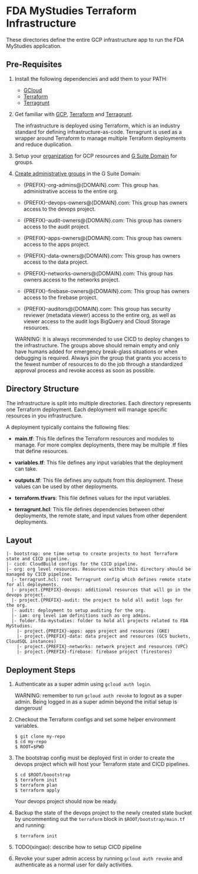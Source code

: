 # FDA MyStudies Terraform Infrastructure

These directories define the entire GCP infrastructure app to run the FDA
MyStudies application.

## Pre-Requisites

1. Install the following dependencies and add them to your PATH:

   - [GCloud](https://cloud.google.com/sdk/gcloud)
   - [Terraform](https://www.terraform.io/)
   - [Terragrunt](https://terragrunt.gruntwork.io/)

1. Get familiar with [GCP](https://cloud.google.com/docs/overview),
   [Terraform](https://www.terraform.io/intro/index.html) and
   [Terragrunt](https://blog.gruntwork.io/terragrunt-how-to-keep-your-terraform-code-dry-and-maintainable-f61ae06959d8).

   The infrastructure is deployed using Terraform, which is an industry standard
   for defining infrastructure-as-code. Terragrunt is used as a wrapper around
   Terraform to manage multiple Terraform deployments and reduce duplication.

1. Setup your
   [organization](https://cloud.google.com/resource-manager/docs/creating-managing-organization) for GCP resources
   and [G Suite Domain](https://gsuite.google.com/) for groups.

1. [Create administrative groups](https://support.google.com/a/answer/33343?hl=en)
   in the G Suite Domain:

   - {PREFIX}-org-admins@{DOMAIN}.com: This group has administrative access to the
     entire org.

   - {PREFIX}-devops-owners@{DOMAIN}.com: This group has owners access to the
     devops project.

   - {PREFIX}-audit-owners@{DOMAIN}.com: This group has owners access to the
     audit project.

   - {PREFIX}-apps-owners@{DOMAIN}.com: This group has owners access to the apps
     project.

   - {PREFIX}-data-owners@{DOMAIN}.com: This group has owners access to the data
     project.

   - {PREFIX}-networks-owners@{DOMAIN}.com: This group has owners access to the
     networks project.

   - {PREFIX}-firebase-owners@{DOMAIN}.com: This group has owners access to the
     firebase project.

   - {PREFIX}-auditors@{DOMAIN}.com: This group has security reviewer
     (metadata viewer) access to the entire org, as well as viewer access to the
     audit logs BigQuery and Cloud Storage resources.

   WARNING: It is always recommended to use CICD to deploy changes to the
   infrastructure. The groups above should remain empty and only have humans
   added for emergency break-glass situations or when debugging is required.
   Always join the group that grants you access to the fewest number of
   resources to do the job through a standardized approval process and revoke
   access as soon as possible.


## Directory Structure

The infrastructure is split into multiple directories. Each directory represents
one Terraform deployment. Each deployment will manage specific resources in you
infrastructure.

A deployment typically contains the following files:

- **main.tf**: This file defines the Terraform resources and modules to manage. For
  more complex deployments, there may be multiple .tf files that define
  resources.

- **variables.tf**: This file defines any input variables that the deployment can
  take.

- **outputs.tf**: This file defines any outputs from this deployment. These values
  can be used by other deployments.

- **terraform.tfvars**: This file defines values for the input variables.

- **terragrunt.hcl**: This file defines dependencies between other deployments,
  the remote state, and input values from other dependent deployments.

## Layout

```
|- bootstrap: one time setup to create projects to host Terraform state and CICD pipeline.
|- cicd: CloudBuild configs for the CICD pipeline.
|- org: org level resources. Resources within this directory should be managed by CICD pipeline.
  |- terragrunt.hcl: root Terragrunt config which defines remote state for all deployments.
  |- project.{PREFIX}-devops: additional resources that will go in the devops project.
  |- project.{PREFIX}-audit: the project to hold all audit logs for the org.
  |- audit: deployment to setup auditing for the org.
  |- iam: org level iam definitions such as org admins.
  |- folder.fda-mystudies: folder to hold all projects related to FDA MyStudies.
    |- project.{PREFIX}-apps: apps project and resources (GKE)
    |- project.{PREFIX}-data: data project and resources (GCS buckets, CloudSQL instances)
    |- project.{PREFIX}-networks: network project and resources (VPC)
    |- project.{PREFIX}-firebase: firebase project (firestores)
```

## Deployment Steps

1. Authenticate as a super admin using `gcloud auth login`.

   WARNING: remember to run `gcloud auth revoke` to logout as a super admin.
   Being logged in as a super admin beyond the initial setup is dangerous!

1. Checkout the Terraform configs and set some helper environment variables.

   ```
   $ git clone my-repo
   $ cd my-repo
   $ ROOT=$PWD
   ```

1. The bootstrap config must be deployed first in order to create the devops
   project which will host your Terraform state and CICD pipelines.

   ```
   $ cd $ROOT/boootstrap
   $ terraform init
   $ terraform plan
   $ terraform apply
   ```

   Your devops project should now be ready.

1. Backup the state of the devops project to the newly created state bucket by
   uncommenting out the `terraform` block in `$ROOT/bootstrap/main.tf` and
   running:

   ```
   $ terraform init
   ```

1. TODO(xingao): describe how to setup CICD pipeline

1. Revoke your super admin access by running `gcloud auth revoke` and
   authenticate as a normal user for daily activities.
